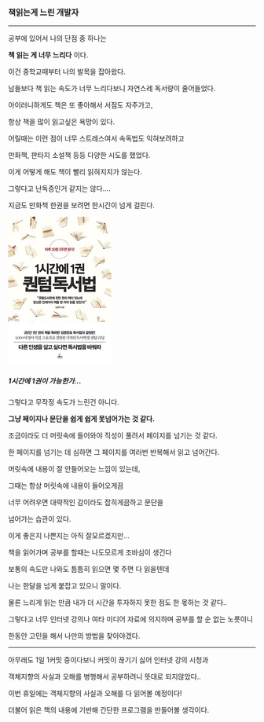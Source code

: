 ### 책읽는게 느린 개발자

---

공부에 있어서 나의 단점 중 하나는

**책 읽는 게 너무 느리다** 이다.

이건 중학교때부터 나의 발목을 잡아왔다.

남들보다 책 읽는 속도가 너무 느리다보니 자연스레 독서량이 줄어들었다.

아이러니하게도 책은 또 좋아해서 서점도 자주가고,

항상 책을 많이 읽고싶은 욕망이 있다.

어릴때는 이런 점이 너무 스트레스여서 속독법도 익혀보려하고

만화책, 판타지 소설책 등등 다양한 시도를 했었다.

이게 어떻게 해도 책이 빨리 읽혀지지가 않는다.

그렇다고 난독증인거 같지는 않다....

지금도 만화책 한권을 보려면 한시간이 넘게 걸린다.

![퀀텀 독서](images/onehour.png)

##### 1시간에 1권이 가능한가...

그렇다고 무작정 속도가 느린건 아니다.

**그냥 페이지나 문단을 쉽게 쉽게 못넘어가는 것 같다.**

조금이라도 더 머릿속에 들어와야 직성이 풀려서 페이지를 넘기는 것 같다.

한 페이지를 넘기는 데 심하면 그 페이지를 여러번 반복해서 읽고 넘어간다.

머릿속에 내용이 잘 안들어오는 느낌이 있는데,

그때는 항상 머릿속에 내용이 들어오게끔

너무 어려우면 대략적인 감이라도 잡히게끔하고 문단을

넘어가는 습관이 있다.

이게 좋은지 나쁜지는 아직 잘모르겠지만...

책을 읽어가며 공부를 할때는 나도모르게 조바심이 생긴다

보통의 속도만 나와도 틈틈히 읽으면 몇 주면 다 읽을텐데

나는 한달을 넘게 붙잡고 있으니 말이다.

물론 느리게 읽는 만큼 내가 더 시간을 투자하지 못한 점도 한 몫하는 것 같다..

그렇다고 너무 인터넷 강의나 여타 미디어 자료에 의지하며 공부를 할 순 없는 노릇이니

한동안 고민을 해서 나만의 방법을 찾아야겠다.

---

아무래도 1일 1커밋 중이다보니 커밋이 끊기기 싫어 인터넷 강의 시청과

객체지향의 사실과 오해를 병행해서 공부하려니 뜻대로 되지않았다..

이번 휴일에는 객체지향의 사실과 오해를 다 읽어볼 예정이다!

더불어 읽은 책의 내용에 기반해 간단한 프로그램을 만들어볼 생각이다.
